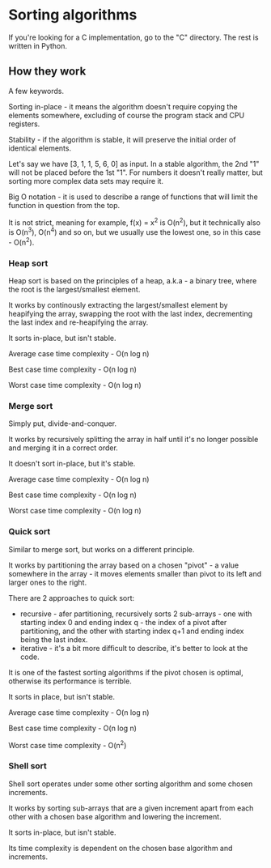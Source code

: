 # Sorting algorithms
If you're looking for a C implementation, go to the "C" directory. The rest is written in Python.

## How they work
A few keywords.

Sorting in-place - it means the algorithm doesn't require copying the elements somewhere, excluding of course the program stack and CPU registers.

Stability - if the algorithm is stable, it will preserve the initial order of identical elements.

Let's say we have [3, 1, 1, 5, 6, 0] as input. In a stable algorithm, the 2nd "1" will not be placed before the 1st "1". For numbers it doesn't really matter, but sorting more complex data sets may require it.

Big O notation - it is used to describe a range of functions that will limit the function in question from the top.

It is not strict, meaning for example, f(x) = x<sup>2</sup> is O(n<sup>2</sup>), but it technically also is O(n<sup>3</sup>), O(n<sup>4</sup>) and so on, but we usually use the lowest one, so in this case - O(n<sup>2</sup>).
### Heap sort
Heap sort is based on the principles of a heap, a.k.a - a binary tree, where the root is the largest/smallest element.

It works by continously extracting the largest/smallest element by heapifying the array, swapping the root with the last index, decrementing the last index and re-heapifying the array.

It sorts in-place, but isn't stable.

Average case time complexity - O(n log n)

Best case time complexity - O(n log n)

Worst case time complexity - O(n log n)

### Merge sort
Simply put, divide-and-conquer.

It works by recursively splitting the array in half until it's no longer possible and merging it in a correct order.

It doesn't sort in-place, but it's stable.

Average case time complexity - O(n log n)

Best case time complexity - O(n log n)

Worst case time complexity - O(n log n)

### Quick sort
Similar to merge sort, but works on a different principle.

It works by partitioning the array based on a chosen "pivot" - a value somewhere in the array - it moves elements smaller than pivot to its left and larger ones to the right.

There are 2 approaches to quick sort:
- recursive - afer partitioning, recursively sorts 2 sub-arrays - one with starting index 0 and ending index q - the index of a pivot after partitioning, and the other with starting index q+1 and ending index being the last index.
- iterative - it's a bit more difficult to describe, it's better to look at the code.

It is one of the fastest sorting algorithms if the pivot chosen is optimal, otherwise its performance is terrible.

It sorts in place, but isn't stable.

Average case time complexity - O(n log n)

Best case time complexity - O(n log n)

Worst case time complexity - O(n<sup>2</sup>)

### Shell sort
Shell sort operates under some other sorting algorithm and some chosen increments.

It works by sorting sub-arrays that are a given increment apart from each other with a chosen base algorithm and lowering the increment.

It sorts in-place, but isn't stable.

Its time complexity is dependent on the chosen base algorithm and increments.
